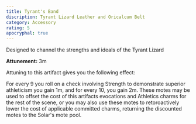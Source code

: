```yaml
---
title: Tyrant's Band
discription: Tyrant Lizard Leather and Oricalcum Belt
category: Accessory
rating: 5
apocryphal: true
---
```


Designed to channel the strengths and ideals of the Tyrant Lizard

**Attunement:** 3m

Attuning to this artifact gives you the following effect:

For every 9 you roll on a check involving Strength to demonstrate superior athleticism you gain 1m, and for every 10, you gain 2m. These motes may be used to offset the cost of this artifacts evocations and Athletics charms for the rest of the scene, or you may also use these motes to retoroactively lower the cost of applicable committed charms, returning the discounted motes to the Solar's mote pool.
